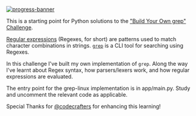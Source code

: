 [![progress-banner](https://backend.codecrafters.io/progress/grep/b66f54bb-d74f-459a-a8fa-cd55929eabc6)](https://app.codecrafters.io/r/rich-giraffe-512812)

This is a starting point for Python solutions to the
["Build Your Own grep" Challenge](https://app.codecrafters.io/r/rich-giraffe-512812).

[Regular expressions](https://en.wikipedia.org/wiki/Regular_expression)
(Regexes, for short) are patterns used to match character combinations in
strings. [`grep`](https://en.wikipedia.org/wiki/Grep) is a CLI tool for
searching using Regexes.

In this challenge I've built my own implementation of `grep`. Along the way
I've learnt about Regex syntax, how parsers/lexers work, and how regular
expressions are evaluated.

The entry point for the grep-linux implementation is in app/main.py. Study and uncomment the relevant code as applicable.

Special Thanks for [@codecrafters](https://app.codecrafters.io/r/rich-giraffe-512812) for enhancing this learning!
